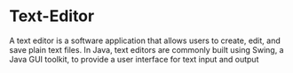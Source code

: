 # Text-Editor

A text editor is a software application that allows users to create, edit, and save plain text files. In Java, text editors are commonly built using Swing, a Java GUI toolkit, to provide a user interface for text input and output
